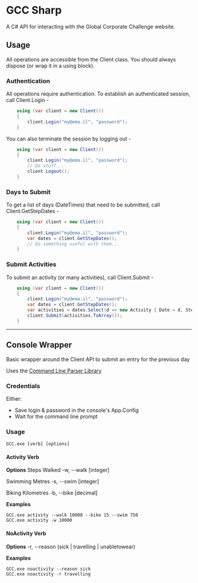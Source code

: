 # GCC Sharp

A C# API for interacting with the Global Corporate Challenge website.

## Usage

All operations are accessible from the Client class. You should always dispose (or wrap it in a using block).

### Authentication

All operations require authentication. To establish an authenticated session, call Client.Login -

```csharp
    using (var client = new Client())
	{
	    client.Login("my@ema.il", "password");
	}
```	

You can also terminate the session by logging out -

```csharp
    using (var client = new Client())
	{
	    client.Login("my@ema.il", "password");
		// Do stuff...
		client.Logout();
	}
```	

### Days to Submit

To get a list of days (DateTimes) that need to be submitted, call Client.GetStepDates -

```csharp
    using (var client = new Client())
	{
	    client.Login("my@ema.il", "password");
		var dates = client.GetStepDates();
		// Do something useful with them...
	}
```	

### Submit Activities

To submit an activity (or many activities), call Client.Submit -

```csharp
    using (var client = new Client())
	{
	    client.Login("my@ema.il", "password");
		var dates = client.GetStepDates();
		var activities = dates.Select(d => new Activity { Date = d, Steps = new Random().Next() });
		client.Submit(activities.ToArray());
	}
```	

---

## Console Wrapper

Basic wrapper around the Client API to submit an entry for the previous day

Uses the [Command Line Parser Library](https://github.com/gsscoder/commandline)

### Credentials

Either:
- Save login & password in the console's App.Config 
- Wait for the command line prompt

### Usage

```shell
GCC.exe [verb] [options]
```

#### Activity Verb

**Options**
Steps Walked
-w, --walk [integer]

Swimming Metres
-s, --swim [integer]

Biking Kilometres
-b, --bike [decimal]

**Examples**
```shell
GCC.exe activity --walk 10000 --bike 15 --swim 750
GCC.exe activity -w 10000
```

#### NoActivity Verb

**Options**
-r, --reason (sick | travelling | unabletowear)

**Examples**
```shell
GCC.exe noactivity --reason sick
GCC.exe noactivity -r travelling
```
